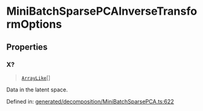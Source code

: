 # MiniBatchSparsePCAInverseTransformOptions

## Properties

### X?

> [`ArrayLike`](../types/ArrayLike.md)[]

Data in the latent space.

Defined in:  [generated/decomposition/MiniBatchSparsePCA.ts:622](https://github.com/transitive-bullshit/scikit-learn-ts/blob/92ab806/packages/sklearn/src/generated/decomposition/MiniBatchSparsePCA.ts#L622)
